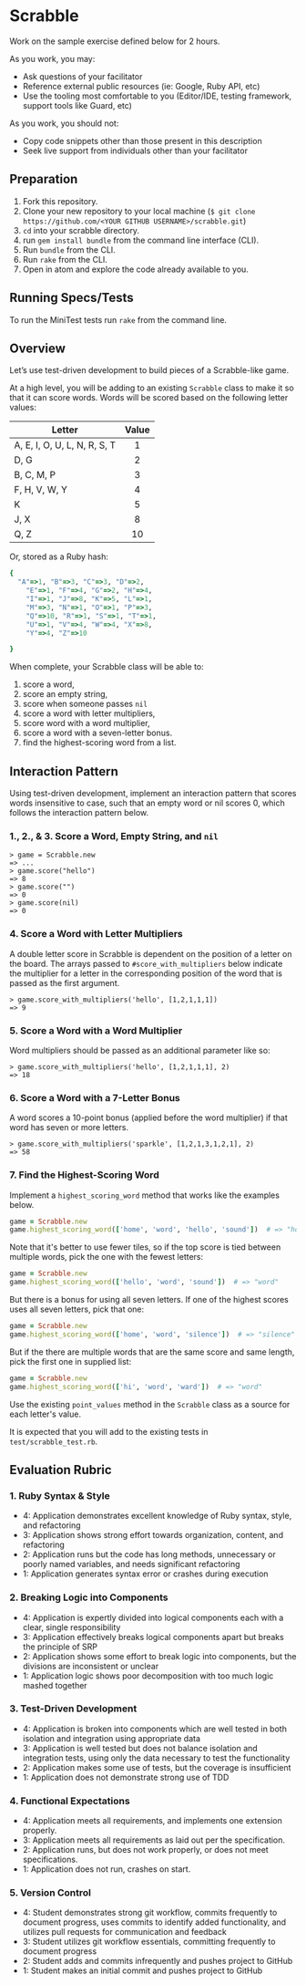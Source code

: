 # Scrabble

Work on the sample exercise defined below for 2 hours.

As you work, you may:

* Ask questions of your facilitator
* Reference external public resources (ie: Google, Ruby API, etc)
* Use the tooling most comfortable to you (Editor/IDE, testing framework, support tools like Guard, etc)

As you work, you should not:

* Copy code snippets other than those present in this description
* Seek live support from individuals other than your facilitator

## Preparation

1. Fork this repository.
2. Clone your new repository to your local machine (`$ git clone https://github.com/<YOUR GITHUB USERNAME>/scrabble.git`)
3. `cd` into your scrabble directory.
4. run `gem install bundle` from the command line interface (CLI).
5. Run `bundle` from the CLI.
6. Run `rake` from the CLI.
7. Open in atom and explore the code already available to you.

## Running Specs/Tests

To run the MiniTest tests run `rake` from the command line.

## Overview

Let’s use test-driven development to build pieces of a Scrabble-like game.

At a high level, you will be adding to an existing `Scrabble` class to make it so that it can score words. Words will be scored based on the following letter values:

|Letter|Value|
|------|:---:|
|A, E, I, O, U, L, N, R, S, T |1|
|D, G |2|
|B, C, M, P |3|
|F, H, V, W, Y |4|
|K |5|
|J, X |8|
|Q, Z |10|

Or, stored as a Ruby hash:

```ruby
{
  "A"=>1, "B"=>3, "C"=>3, "D"=>2,
    "E"=>1, "F"=>4, "G"=>2, "H"=>4,
    "I"=>1, "J"=>8, "K"=>5, "L"=>1,
    "M"=>3, "N"=>1, "O"=>1, "P"=>3,
    "Q"=>10, "R"=>1, "S"=>1, "T"=>1,
    "U"=>1, "V"=>4, "W"=>4, "X"=>8,
    "Y"=>4, "Z"=>10

}
```

When complete, your Scrabble class will be able to:

1) score a word,
2) score an empty string,
3) score when someone passes `nil`
4) score a word with letter multipliers,
5) score word with a word multiplier,
6) score a word with a seven-letter bonus.
7) find the highest-scoring word from a list.

## Interaction Pattern

Using test-driven development, implement an interaction pattern that scores words insensitive to case, such that an empty word or nil scores 0, which follows the interaction pattern below.

### 1., 2., & 3. Score a Word, Empty String, and `nil`

```
> game = Scrabble.new
=> ...
> game.score("hello")
=> 8
> game.score("")
=> 0
> game.score(nil)
=> 0
```

### 4. Score a Word with Letter Multipliers

A double letter score in Scrabble is dependent on the position of a letter on the board. The arrays passed to `#score_with_multipliers` below indicate the multiplier for a letter in the corresponding position of the word that is passed as the first argument.

```
> game.score_with_multipliers('hello', [1,2,1,1,1])
=> 9
```

### 5. Score a Word with a Word Multiplier

Word multipliers should be passed as an additional parameter like so: 

```
> game.score_with_multipliers('hello', [1,2,1,1,1], 2)
=> 18
```

### 6. Score a Word with a 7-Letter Bonus

A word scores a 10-point bonus (applied before the word multiplier) if that word has seven or more letters.

```
> game.score_with_multipliers('sparkle', [1,2,1,3,1,2,1], 2)
=> 58
```

### 7. Find the Highest-Scoring Word

Implement a `highest_scoring_word` method that works like the examples below.

```ruby
game = Scrabble.new
game.highest_scoring_word(['home', 'word', 'hello', 'sound'])  # => "home"
```

Note that it's better to use fewer tiles, so if the top score is tied between multiple words, pick the one with the fewest letters:

```ruby
game = Scrabble.new
game.highest_scoring_word(['hello', 'word', 'sound'])  # => "word"
```

But there is a bonus for using all seven letters. If one of the highest scores uses all seven letters, pick that one:

```ruby
game = Scrabble.new
game.highest_scoring_word(['home', 'word', 'silence'])  # => "silence"
```

But if the there are multiple words that are the same score and same length, pick the first one in supplied list:

```ruby
game = Scrabble.new
game.highest_scoring_word(['hi', 'word', 'ward'])  # => "word"
```

Use the existing `point_values` method in the `Scrabble` class as a source for each letter's value.

It is expected that you will add to the existing tests in `test/scrabble_test.rb`.

## Evaluation Rubric

### 1. Ruby Syntax & Style

* 4:  Application demonstrates excellent knowledge of Ruby syntax, style, and refactoring
* 3:  Application shows strong effort towards organization, content, and refactoring
* 2:  Application runs but the code has long methods, unnecessary or poorly named variables, and needs significant refactoring
* 1:  Application generates syntax error or crashes during execution

### 2. Breaking Logic into Components

* 4: Application is expertly divided into logical components each with a clear, single responsibility
* 3: Application effectively breaks logical components apart but breaks the principle of SRP
* 2: Application shows some effort to break logic into components, but the divisions are inconsistent or unclear
* 1: Application logic shows poor decomposition with too much logic mashed together

### 3. Test-Driven Development

* 4: Application is broken into components which are well tested in both isolation and integration using appropriate data
* 3: Application is well tested but does not balance isolation and integration tests, using only the data necessary to test the functionality
* 2: Application makes some use of tests, but the coverage is insufficient
* 1: Application does not demonstrate strong use of TDD

### 4. Functional Expectations

* 4: Application meets all requirements, and implements one extension properly.
* 3: Application meets all requirements as laid out per the specification.
* 2: Application runs, but does not work properly, or does not meet specifications.
* 1: Application does not run, crashes on start.

### 5. Version Control

* 4: Student demonstrates strong git workflow, commits frequently to document progress, uses commits to identify added functionality, and utilizes pull requests for communication and feedback
* 3: Student utilizes git workflow essentials, committing frequently to document progress
* 2: Student adds and commits infrequently and pushes project to GitHub
* 1: Student makes an initial commit and pushes project to GitHub

